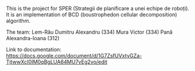 This is the project for SPER (Strategii de planificare a unei echipe de roboți). It is an implementation of BCD (boustrophedon cellular decomposition) algorithm.

The team:
Lem-Rău Dumitru Alexandru (334)
Mura Victor (334)
Pană Alexandra-Ioana (312)

Link  to documentation: https://docs.google.com/document/d/1G7ZsfUVxtyGZa-TjtwwXcI0IM0qBgLUA64MU7vEg2vo/edit
